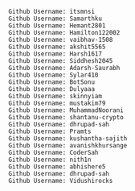     Github Username: itsmnsi
    Github Username: Samarthku
    Github Username: Hemant2801
    Github Username: Hamilton122002
    Github Username: vaibhav-1508
    Github Username: akshit5565
    Github Username: Harsh1617
    Github Username: Siddhesh2045
    Github Username: Adarsh-Saurabh
    Github Username: Sylar410
    Github Username: BotSonu 
    Github Username: Dulyaaa
    Github Username: skinnyiam
    Github Username: mustakim79
    Github Username: MuhammadNoorani
    Github Username: shantanu-crypto
    Github Username: dhrupad-sah
    Github Username: Pramts
    Github Username: kushantha-sajith
    Github Username: avanishkhursange
    Github Username: CoderSah
    Github Username: nith1n
    Github Username: abhishere5
    Github Username: dhrupad-sah
    Github Username: Vidushirocks
